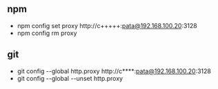 ## npm ##
* npm config set proxy http://c+++++:pata@192.168.100.20:3128
* npm config rm proxy
## git ##
* git config --global http.proxy http://c****:pata@192.168.100.20:3128
* git config --global --unset http.proxy